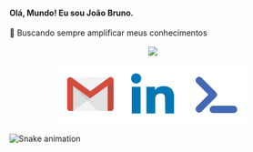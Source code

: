 #### Olá, Mundo! Eu sou João Bruno.

 🌱 Buscando sempre amplificar meus conhecimentos

<div align="center">
  <a href="https://github.com/jbrun0r">
<!--   <img align="center" height="180em" src="https://github-readme-stats.vercel.app/api?username=jbrun0r&border_color=0D1117&border_radius=17&show_icons=true&text_color=C9D1D9&title_color=58A6FF&icon_color=3CB371&bg_color=DEG,1F2938,19212D,141A24,10151D,0D1117&include_all_commits=true&count_private=true"/> -->
  <img align="center" height="180em" src="https://github-readme-stats.vercel.app/api/top-langs/?username=jbrun0r&border_color=0D1117&border_radius=8&layout=compact&langs_count=7&text_color=C9D1D9&title_color=58A6FF&icon_color=3CB371&bg_color=DEG,0D1117,0D1117,10151D,141A24,19212D,1F2938"/>
   
  <a href="joaobruno.rf@gmail.com"><img src="https://raw.githubusercontent.com/jbrun0r/jbrun0r/c6009da1e3d84158e0f750ad78c473591de487ad/Gmail.svg" height ="106em" target="_blank"></a>
  <a href="https://www.linkedin.com/in/joaobrunodev/" target="_blank"><img src="https://raw.githubusercontent.com/jbrun0r/jbrun0r/9ef0c31ed3b65f93e4cbda251ba0c309eb91872d/Linkedin.svg" height="106em" target="_blank"></a>
  <a href="https://portfolio-joaobruno.firebaseapp.com/#/" target="_blank"><img src="https://raw.githubusercontent.com/jbrun0r/jbrun0r/427687b3732643a08285fa98552e96e7e359114b/Portfolio_Icon.svg" height="106em" target="_blank"></a> 
</div>

 
  ![Snake animation](https://github.com/jbrun0r/jbrun0r/blob/output/github-contribution-grid-snake.svg)


